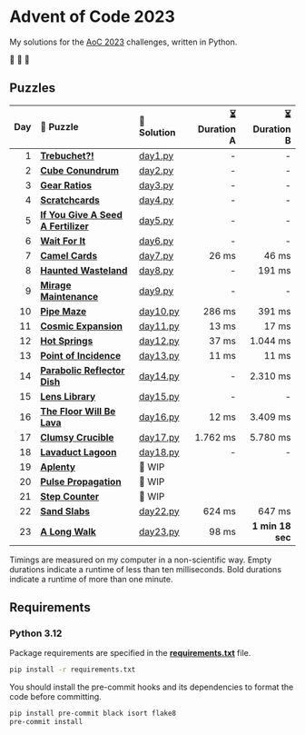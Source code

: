 # Advent of Code 2023

My solutions for the [AoC 2023](https://adventofcode.com/2023) challenges, written in Python.

🎄 🎄 🎄

## Puzzles

| Day | 🧩 Puzzle                                                                  | 🐍 Solution              | ⏳ Duration A |    ⏳ Duration B |
| --: | :------------------------------------------------------------------------- | :----------------------- | ------------: | ---------------: |
|   1 | **[Trebuchet?!](https://adventofcode.com/2023/day/1)**                     | [day1.py](src/day1.py)   |             - |                - |
|   2 | **[Cube Conundrum](https://adventofcode.com/2023/day/2)**                  | [day2.py](src/day2.py)   |             - |                - |
|   3 | **[Gear Ratios](https://adventofcode.com/2023/day/3)**                     | [day3.py](src/day3.py)   |             - |                - |
|   4 | **[Scratchcards](https://adventofcode.com/2023/day/4)**                    | [day4.py](src/day4.py)   |             - |                - |
|   5 | **[If You Give A Seed A Fertilizer](https://adventofcode.com/2023/day/5)** | [day5.py](src/day5.py)   |             - |                - |
|   6 | **[Wait For It](https://adventofcode.com/2023/day/6)**                     | [day6.py](src/day6.py)   |             - |                - |
|   7 | **[Camel Cards](https://adventofcode.com/2023/day/7)**                     | [day7.py](src/day7.py)   |         26 ms |            46 ms |
|   8 | **[Haunted Wasteland](https://adventofcode.com/2023/day/8)**               | [day8.py](src/day8.py)   |             - |           191 ms |
|   9 | **[Mirage Maintenance](https://adventofcode.com/2023/day/9)**              | [day9.py](src/day9.py)   |             - |                - |
|  10 | **[Pipe Maze](https://adventofcode.com/2023/day/10)**                      | [day10.py](src/day10.py) |        286 ms |           391 ms |
|  11 | **[Cosmic Expansion](https://adventofcode.com/2023/day/11)**               | [day11.py](src/day11.py) |         13 ms |            17 ms |
|  12 | **[Hot Springs](https://adventofcode.com/2023/day/12)**                    | [day12.py](src/day12.py) |         37 ms |         1.044 ms |
|  13 | **[Point of Incidence](https://adventofcode.com/2023/day/13)**             | [day13.py](src/day13.py) |         11 ms |            11 ms |
|  14 | **[Parabolic Reflector Dish](https://adventofcode.com/2023/day/14)**       | [day14.py](src/day14.py) |             - |         2.310 ms |
|  15 | **[Lens Library](https://adventofcode.com/2023/day/15)**                   | [day15.py](src/day15.py) |             - |                - |
|  16 | **[The Floor Will Be Lava](https://adventofcode.com/2023/day/16)**         | [day16.py](src/day16.py) |         12 ms |         3.409 ms |
|  17 | **[Clumsy Crucible](https://adventofcode.com/2023/day/17)**                | [day17.py](src/day17.py) |      1.762 ms |         5.780 ms |
|  18 | **[Lavaduct Lagoon](https://adventofcode.com/2023/day/18)**                | [day18.py](src/day18.py) |             - |                - |
|  19 | **[Aplenty](https://adventofcode.com/2023/day/19)**                        | 🚧 WIP                   |               |                  |
|  20 | **[Pulse Propagation](https://adventofcode.com/2023/day/20)**              | 🚧 WIP                   |               |                  |
|  21 | **[Step Counter](https://adventofcode.com/2023/day/21)**                   | 🚧 WIP                   |               |                  |
|  22 | **[Sand Slabs](https://adventofcode.com/2023/day/22)**                     | [day22.py](src/day22.py) |        624 ms |           647 ms |
|  23 | **[A Long Walk](https://adventofcode.com/2023/day/23)**                    | [day23.py](src/day23.py) |         98 ms | **1 min 18 sec** |

Timings are measured on my computer in a non-scientific way.
Empty durations indicate a runtime of less than ten milliseconds.
Bold durations indicate a runtime of more than one minute.

## Requirements

### Python 3.12

Package requirements are specified in the **[requirements.txt](requirements.txt)** file.

```sh
pip install -r requirements.txt
```

You should install the pre-commit hooks and its dependencies to format the code before committing.

```sh
pip install pre-commit black isort flake8
pre-commit install
```

